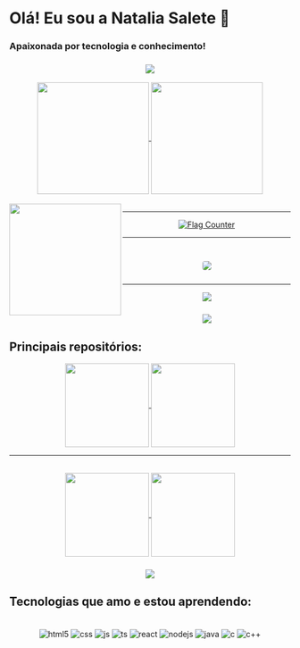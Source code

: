 # Olá! Eu sou a Natalia Salete 👋

### Apaixonada por tecnologia e conhecimento!

<h3 align="center">
  <img src="https://raw.githubusercontent.com/andreasbm/readme/master/assets/lines/colored.png">
</h3>

<div  align="center">
  <a href="https://github.com/natsalete/github-readme-stats">
    <img height=200 align="center" src="https://github-readme-stats.vercel.app/api?username=natsalete&show_icons=true&theme=radical" />
  </a>
  <a href="https://github.com/natsalte/convoychat">
    <img height=200 align="center" src="https://github-readme-stats.vercel.app/api/top-langs/?username=natsalete&langs_count=8&layout=compact&theme=radical" />
  </a>
</div>

<br>
<img width="200px" align="left" src="https://komarev.com/ghpvc/?username=natsalete&style=flat-square&color=22CCB2">
<hr>
<div align="center">
  <a href="http://s01.flagcounter.com/more/pai"><img src="https://s01.flagcounter.com/count2/pai/bg_CD94FF/txt_363754/border_8135CC/columns_8/maxflags_250/viewers_0/labels_0/pageviews_0/flags_0/percent_0/" alt="Flag Counter" border="0"></a>
  <hr>
</div>

<br>

<div align="center">
  <img src="https://github-profile-summary-cards.vercel.app/api/cards/profile-details?username=natsalete&show_icons=true&theme=radical" style="border: 1px solid white; border-radius: 5px; margin: 10px;">
</div>

<hr>

<p align="center">
<img src="https://github-widgetbox.vercel.app/api/profile?username=natsalete&data=followers,repositories,stars,commits&theme=radical&title_color=000000">
</p>


<h3 align="center">
<img src="https://raw.githubusercontent.com/andreasbm/readme/master/assets/lines/colored.png">
</h3>

## Principais repositórios:

<div align="center">
  <a href="https://github.com/natsalete/desafios-de-codigo-do-beecrowd">
  <img height=150 align="center" src="https://github-readme-stats.vercel.app/api/pin/?username=natsalete&repo=desafios-de-codigo-do-beecrowd&show_owner=true&theme=radical" />
</a>
<a href="https://github.com/natsalete/SmartBox-Projeto-html-css">
  <img height=150 align="center" src="https://github-readme-stats.vercel.app/api/pin/?username=natsalete&repo=SmartBox-Projeto-html-css&show_owner=true&theme=radical" />
</a>
<br /> <hr> <br />
<a href="https://github.com/natsalete/curso_ebac_frontend">
  <img height=150 align="center" src="https://github-readme-stats.vercel.app/api/pin/?username=natsalete&repo=curso_ebac_frontend&show_owner=true&theme=radical" />
</a>
<a href="https://github.com/natsalete/Minhas-Tarefas">
  <img height=150 align="center" src="https://github-readme-stats.vercel.app/api/pin/?username=natsalete&repo=Minhas-Tarefas&show_owner=true&theme=radical" />
</a>
</div>

<h3 align="center">
<img src="https://raw.githubusercontent.com/andreasbm/readme/master/assets/lines/colored.png">
</h3>

## Tecnologias que amo e estou aprendendo:

<div style="display: inline_block" align="center"><br/>
  <img align="center" alt="html5" src="https://img.shields.io/badge/HTML5-E34F26?style=for-the-badge&logo=html5&logoColor=white" />
  <img align="center" alt="css" src="https://img.shields.io/badge/CSS-239120?&style=for-the-badge&logo=css3&logoColor=white" />
  <img align="center" alt="js" src="https://img.shields.io/badge/JavaScript-323330?style=for-the-badge&logo=javascript&logoColor=F7DF1E" />
  <img align="center" alt="ts" src="https://img.shields.io/badge/TypeScript-007ACC?style=for-the-badge&logo=typescript&logoColor=white" />
  <img align="center" alt="react" src="https://img.shields.io/badge/React-20232A?style=for-the-badge&logo=react&logoColor=61DAFB" />
  <img align="center" alt="nodejs" src="https://img.shields.io/badge/Node.js-43853D?style=for-the-badge&logo=node.js&logoColor=white" />
  <img align="center" alt="java" src="https://img.shields.io/badge/Java-ED8B00?style=for-the-badge&logo=openjdk&logoColor=white" />
  <img align="center" alt="c" src="https://img.shields.io/badge/C-00599C?style=for-the-badge&logo=c&logoColor=white" />
  <img align="center" alt="c++" src="https://img.shields.io/badge/C%2B%2B-00599C?style=for-the-badge&logo=c%2B%2B&logoColor=white" />
  
</div><br/>

